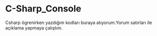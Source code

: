 # C-Sharp_Console
Csharp ögrenirken yazdığım kodları buraya atıyorum.Yorum satırları ile açıklama yapmaya çalıştım.

